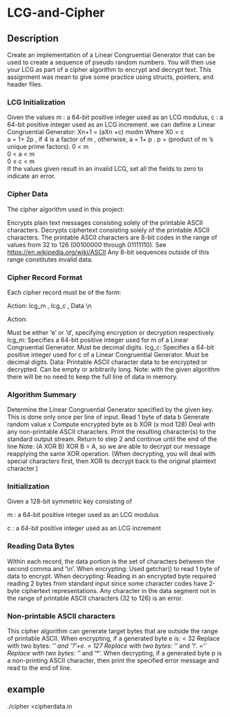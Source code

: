 # LCG-and-Cipher

## Description
Create an implementation of a Linear Congruential Generator that can be used to create a sequence of pseudo random numbers. You will then use your LCG as part of a cipher algorithm to encrypt and decrypt text. This assignment was mean to give some practice using structs, pointers, and header files.

### LCG Initialization
Given the values
m   : a 64-bit positive integer used as an LCG modulus,
c   : a 64-bit positive integer used as an LCG increment.
we can define a Linear Congruential Generator:
Xn+1 = (aXn  +c) modm
Where
X0 = c  
a = 1+ 2p  , if 4 is a factor of m  , otherwise, a = 1+ p  .
p =   (product of m  ’s unique prime factors).
0 < m  
0 < a < m  
0 ≤ c < m  
If the values given result in an invalid LCG, set all the fields to zero to indicate an error.

### Cipher Data
The cipher algorithm used in this project:

Encrypts plain text messages consisting solely of the printable ASCII characters.
Decrypts ciphertext consisting solely of the printable ASCII characters.
The printable ASCII characters are 8-bit codes in the range of values from 32 to 126 (00100000 through 01111110). See https://en.wikipedia.org/wiki/ASCII
Any 8-bit sequences outside of this range constitutes invalid data.

### Cipher Record Format
Each cipher record must be of the form:

Action:	lcg_m	,	lcg_c	,	Data	\n



Action:


Must be either ‘e’ or ‘d’, specifying encryption or decryption respectively.
lcg_m:
Specifies a 64-bit positive integer used for m of a Linear Congruential Generator. Must be decimal digits.
lcg_c:
Specifies a 64-bit positive integer used for c of a Linear Congruential Generator. Must be decimal digits.
Data:
Printable ASCII character data to be encrypted or decrypted. Can be empty or arbitrarily long. Note: with the given algorithm there will be no need to keep the full line of data in memory.

### Algorithm Summary
Determine the Linear Congruential Generator specified by the given key. This is done only once per line of input.
Read 1 byte of data b
Generate random value x
Compute encrypted byte as b XOR (x mod 128)
Deal with any non-printable ASCII characters.
Print the resulting character(s) to the standard output stream.
Return to step 2 and continue until the end of the line
Note: (A XOR B) XOR B = A, so we are able to decrypt our message reapplying the same XOR operation. (When decrypting, you will deal with special characters first, then XOR to decrypt back to the original plaintext character.)

### Initialization
Given a 128-bit symmetric key consisting of


m   : a 64-bit positive integer used as an LCG modulus


c   : a 64-bit positive integer used as an LCG increment

### Reading Data Bytes
Within each record, the data portion is the set of characters between the second comma and ’\n’.
When encrypting: Used getchar() to read 1 byte of data to encrypt.
When decrypting: Reading in an encrypted byte required reading 2 bytes from standard input since some character codes have 2-byte ciphertext representations.
Any character in the data segment not in the range of printable ASCII characters (32 to 126) is an error.


### Non-printable ASCII characters
This cipher algorithm can generate target bytes that are outside the range of printable ASCII.
When encrypting, if a generated byte e is:
< 32  	Replace with two bytes: ’*’ and ’?’+e.
= 127  	Replace with two bytes: ’*’ and ’!’.
=’*’	Replace with two bytes: ’*’ and ’*’.
When decrypting, if a generated byte p is a non-printing ASCII character, then print the specified error message and read to the end of line.

## example
./cipher <cipherdata.in
